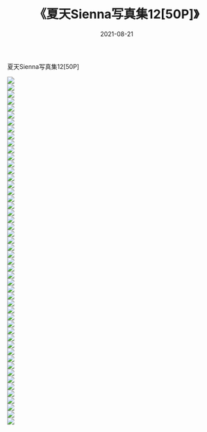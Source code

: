 ﻿---
layout: post
title:  《夏天Sienna写真集12[50P]》
date:   2021-08-21
img: http://img.660000.xyz/Sharelink/性感/2021/夏天Sienna写真集12[50P]/000.jpg
categories: [美女, 清纯, 唯美]
---

夏天Sienna写真集12[50P]

  ![](http://img.660000.xyz/Sharelink/性感/2021/夏天Sienna写真集12[50P]/001.jpg) <br> ![](http://img.660000.xyz/Sharelink/性感/2021/夏天Sienna写真集12[50P]/002.jpg) <br> ![](http://img.660000.xyz/Sharelink/性感/2021/夏天Sienna写真集12[50P]/003.jpg) <br> ![](http://img.660000.xyz/Sharelink/性感/2021/夏天Sienna写真集12[50P]/004.jpg) <br> ![](http://img.660000.xyz/Sharelink/性感/2021/夏天Sienna写真集12[50P]/005.jpg) <br> ![](http://img.660000.xyz/Sharelink/性感/2021/夏天Sienna写真集12[50P]/006.jpg) <br> ![](http://img.660000.xyz/Sharelink/性感/2021/夏天Sienna写真集12[50P]/007.jpg) <br> ![](http://img.660000.xyz/Sharelink/性感/2021/夏天Sienna写真集12[50P]/008.jpg) <br> ![](http://img.660000.xyz/Sharelink/性感/2021/夏天Sienna写真集12[50P]/009.jpg) <br> ![](http://img.660000.xyz/Sharelink/性感/2021/夏天Sienna写真集12[50P]/010.jpg) <br> ![](http://img.660000.xyz/Sharelink/性感/2021/夏天Sienna写真集12[50P]/011.jpg) <br> ![](http://img.660000.xyz/Sharelink/性感/2021/夏天Sienna写真集12[50P]/012.jpg) <br> ![](http://img.660000.xyz/Sharelink/性感/2021/夏天Sienna写真集12[50P]/013.jpg) <br> ![](http://img.660000.xyz/Sharelink/性感/2021/夏天Sienna写真集12[50P]/014.jpg) <br> ![](http://img.660000.xyz/Sharelink/性感/2021/夏天Sienna写真集12[50P]/015.jpg) <br> ![](http://img.660000.xyz/Sharelink/性感/2021/夏天Sienna写真集12[50P]/016.jpg) <br> ![](http://img.660000.xyz/Sharelink/性感/2021/夏天Sienna写真集12[50P]/017.jpg) <br> ![](http://img.660000.xyz/Sharelink/性感/2021/夏天Sienna写真集12[50P]/018.jpg) <br> ![](http://img.660000.xyz/Sharelink/性感/2021/夏天Sienna写真集12[50P]/019.jpg) <br> ![](http://img.660000.xyz/Sharelink/性感/2021/夏天Sienna写真集12[50P]/020.jpg) <br> ![](http://img.660000.xyz/Sharelink/性感/2021/夏天Sienna写真集12[50P]/021.jpg) <br> ![](http://img.660000.xyz/Sharelink/性感/2021/夏天Sienna写真集12[50P]/022.jpg) <br> ![](http://img.660000.xyz/Sharelink/性感/2021/夏天Sienna写真集12[50P]/023.jpg) <br> ![](http://img.660000.xyz/Sharelink/性感/2021/夏天Sienna写真集12[50P]/024.jpg) <br> ![](http://img.660000.xyz/Sharelink/性感/2021/夏天Sienna写真集12[50P]/025.jpg) <br> ![](http://img.660000.xyz/Sharelink/性感/2021/夏天Sienna写真集12[50P]/026.jpg) <br> ![](http://img.660000.xyz/Sharelink/性感/2021/夏天Sienna写真集12[50P]/027.jpg) <br> ![](http://img.660000.xyz/Sharelink/性感/2021/夏天Sienna写真集12[50P]/028.jpg) <br> ![](http://img.660000.xyz/Sharelink/性感/2021/夏天Sienna写真集12[50P]/029.jpg) <br> ![](http://img.660000.xyz/Sharelink/性感/2021/夏天Sienna写真集12[50P]/030.jpg) <br> ![](http://img.660000.xyz/Sharelink/性感/2021/夏天Sienna写真集12[50P]/031.jpg) <br> ![](http://img.660000.xyz/Sharelink/性感/2021/夏天Sienna写真集12[50P]/032.jpg) <br> ![](http://img.660000.xyz/Sharelink/性感/2021/夏天Sienna写真集12[50P]/033.jpg) <br> ![](http://img.660000.xyz/Sharelink/性感/2021/夏天Sienna写真集12[50P]/034.jpg) <br> ![](http://img.660000.xyz/Sharelink/性感/2021/夏天Sienna写真集12[50P]/035.jpg) <br> ![](http://img.660000.xyz/Sharelink/性感/2021/夏天Sienna写真集12[50P]/036.jpg) <br> ![](http://img.660000.xyz/Sharelink/性感/2021/夏天Sienna写真集12[50P]/037.jpg) <br> ![](http://img.660000.xyz/Sharelink/性感/2021/夏天Sienna写真集12[50P]/038.jpg) <br> ![](http://img.660000.xyz/Sharelink/性感/2021/夏天Sienna写真集12[50P]/039.jpg) <br> ![](http://img.660000.xyz/Sharelink/性感/2021/夏天Sienna写真集12[50P]/040.jpg) <br> ![](http://img.660000.xyz/Sharelink/性感/2021/夏天Sienna写真集12[50P]/041.jpg) <br> ![](http://img.660000.xyz/Sharelink/性感/2021/夏天Sienna写真集12[50P]/042.jpg) <br> ![](http://img.660000.xyz/Sharelink/性感/2021/夏天Sienna写真集12[50P]/043.jpg) <br> ![](http://img.660000.xyz/Sharelink/性感/2021/夏天Sienna写真集12[50P]/044.jpg) <br> ![](http://img.660000.xyz/Sharelink/性感/2021/夏天Sienna写真集12[50P]/045.jpg) <br> ![](http://img.660000.xyz/Sharelink/性感/2021/夏天Sienna写真集12[50P]/046.jpg) <br> ![](http://img.660000.xyz/Sharelink/性感/2021/夏天Sienna写真集12[50P]/047.jpg) <br> ![](http://img.660000.xyz/Sharelink/性感/2021/夏天Sienna写真集12[50P]/048.jpg) <br> ![](http://img.660000.xyz/Sharelink/性感/2021/夏天Sienna写真集12[50P]/049.jpg) <br> ![](http://img.660000.xyz/Sharelink/性感/2021/夏天Sienna写真集12[50P]/050.jpg) <br>